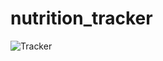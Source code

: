 # nutrition_tracker
![Tracker](https://github.com/Shatrovskyi/nutrition_tracker/assets/61559978/120d6986-6143-4a46-b523-3bca500b19f3)
